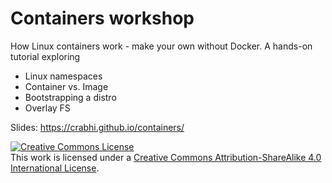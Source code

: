 # Containers workshop

How Linux containers work - make your own without Docker. A hands-on tutorial exploring

- Linux namespaces
- Container vs. Image
- Bootstrapping a distro
- Overlay FS

Slides: https://crabhi.github.io/containers/




<a rel="license" href="http://creativecommons.org/licenses/by-sa/4.0/"><img alt="Creative Commons License" style="border-width:0" src="https://i.creativecommons.org/l/by-sa/4.0/88x31.png" /></a><br />This work is licensed under a <a rel="license" href="http://creativecommons.org/licenses/by-sa/4.0/">Creative Commons Attribution-ShareAlike 4.0 International License</a>.

